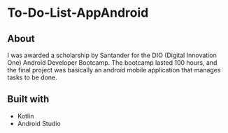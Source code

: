# To-Do-List-AppAndroid

## About

I was awarded a scholarship by Santander for the DIO (Digital Innovation One) Android Developer Bootcamp.
The bootcamp lasted 100 hours, and the final project was basically an android mobile application that manages tasks to be done.
 
## Built with

* Kotlin
* Android Studio
